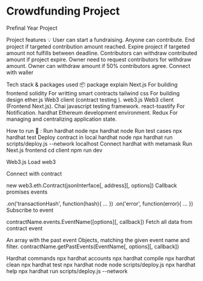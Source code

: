 # Crowdfunding Project
 Prefinal Year Project

Project features 💡
 User can start a fundraising.
 Anyone can contribute.
 End project if targeted contribution amount reached.
 Expire project if targeted amount not fulfills between deadline.
 Contributors can withdraw contributed amount if project expire.
 Owner need to request contributors for withdraw amount.
 Owner can withdraw amount if 50% contributors agree.
 Connect with waller
 
 
 Tech stack & packages used 📦
package	explain
Next.js	For building frontend
solidity	For writting smart contracts
tailwind css	For building design
ether.js	Web3 client (contract testing ).
web3.js	Web3 client (Frontend Next.js).
Chai	javascript testing framework.
react-toastify	For Notification.
hardhat	Ethereum development environment.
Redux	For managing and centralizing application state.

How to run 🏃 :
Run hardhat node
npx hardhat node
Run test cases
npx hardhat test
Deploy contract in local hardhat node
npx hardhat run scripts/deploy.js --network localhost
Connect hardhat with metamask
Run Next.js frontend
cd client
npm run dev

Web3.js
Load web3

Connect with contract

new web3.eth.Contract(jsonInterface[, address][, options])
Callback promises events

.on('transactionHash', function(hash){ ... })
.on('error', function(error){ ... })
Subscribe to event

contractName.events.EventName([options][, callback])
Fetch all data from contract event

An array with the past event Objects, matching the given event name and filter.
contractName.getPastEvents(EventName[, options][, callback])

Hardhat commands
npx hardhat accounts
npx hardhat compile
npx hardhat clean
npx hardhat test
npx hardhat node
node scripts/deploy.js
npx hardhat help
npx hardhat run scripts/deploy.js --network <network name>
